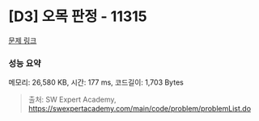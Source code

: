 # [D3] 오목 판정 - 11315 

[문제 링크](https://swexpertacademy.com/main/code/problem/problemDetail.do?contestProbId=AXaSUPYqPYMDFASQ) 

### 성능 요약

메모리: 26,580 KB, 시간: 177 ms, 코드길이: 1,703 Bytes



> 출처: SW Expert Academy, https://swexpertacademy.com/main/code/problem/problemList.do